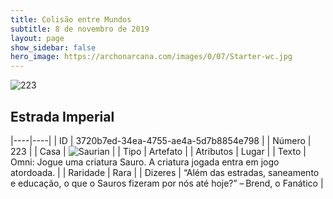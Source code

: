 ```yaml
---
title: Colisão entre Mundos
subtitle: 8 de novembro de 2019
layout: page
show_sidebar: false
hero_image: https://archonarcana.com/images/0/07/Starter-wc.jpg
---
```


![223](https://cdn.keyforgegame.com/media/card_front/pt/452_223_69W2QJ87J3QQ_pt.png)

## Estrada Imperial

|----|----|
| ID | 3720b7ed-34ea-4755-ae4a-5d7b8854e798 |
| Número | 223 |
| Casa | ![Saurian](https://archonarcana.com/images/thumb/9/9e/Saurian_P.png/22px-Saurian_P.png "Sauro") |
| Tipo | Artefato |
| Atributos | Lugar |
| Texto | Omni: Jogue uma criatura Sauro.  A criatura jogada entra em jogo atordoada. |
| Raridade | Rara |
| Dizeres | “Além das estradas, saneamento e educação,  o que o Sauros fizeram por nós até hoje?” – Brend, o Fanático |
